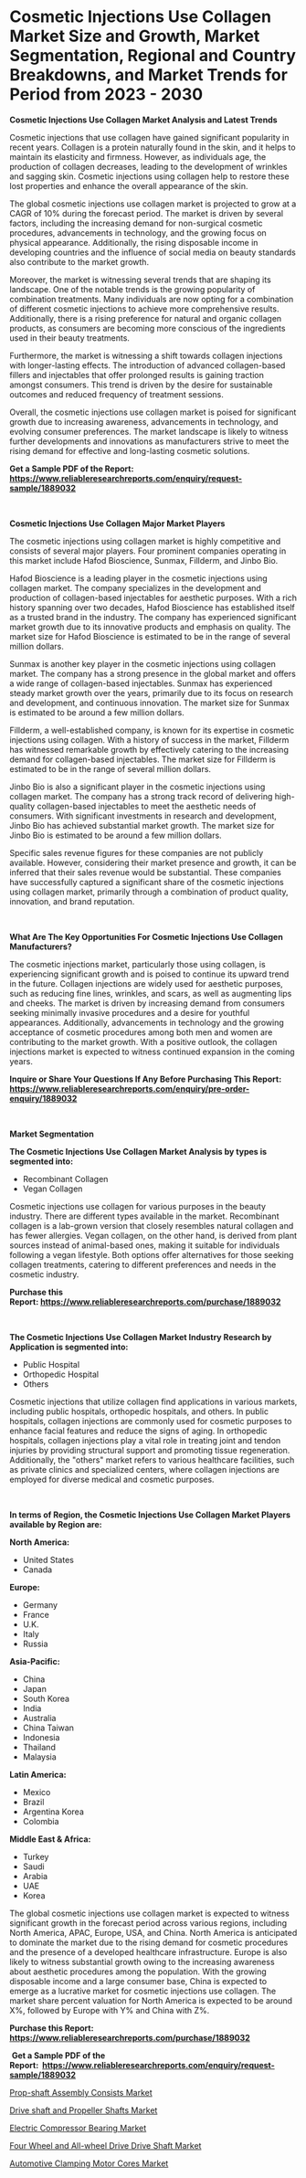 <p><h1>Cosmetic Injections Use Collagen Market Size and Growth, Market Segmentation, Regional and Country Breakdowns, and Market Trends for Period from 2023 -  2030</h1></p><p><strong>Cosmetic Injections Use Collagen Market Analysis and Latest Trends</strong></p>
<p><p>Cosmetic injections that use collagen have gained significant popularity in recent years. Collagen is a protein naturally found in the skin, and it helps to maintain its elasticity and firmness. However, as individuals age, the production of collagen decreases, leading to the development of wrinkles and sagging skin. Cosmetic injections using collagen help to restore these lost properties and enhance the overall appearance of the skin.</p><p>The global cosmetic injections use collagen market is projected to grow at a CAGR of 10% during the forecast period. The market is driven by several factors, including the increasing demand for non-surgical cosmetic procedures, advancements in technology, and the growing focus on physical appearance. Additionally, the rising disposable income in developing countries and the influence of social media on beauty standards also contribute to the market growth.</p><p>Moreover, the market is witnessing several trends that are shaping its landscape. One of the notable trends is the growing popularity of combination treatments. Many individuals are now opting for a combination of different cosmetic injections to achieve more comprehensive results. Additionally, there is a rising preference for natural and organic collagen products, as consumers are becoming more conscious of the ingredients used in their beauty treatments.</p><p>Furthermore, the market is witnessing a shift towards collagen injections with longer-lasting effects. The introduction of advanced collagen-based fillers and injectables that offer prolonged results is gaining traction amongst consumers. This trend is driven by the desire for sustainable outcomes and reduced frequency of treatment sessions.</p><p>Overall, the cosmetic injections use collagen market is poised for significant growth due to increasing awareness, advancements in technology, and evolving consumer preferences. The market landscape is likely to witness further developments and innovations as manufacturers strive to meet the rising demand for effective and long-lasting cosmetic solutions.</p></p>
<p><strong>Get a Sample PDF of the Report:&nbsp; <a href="https://www.reliableresearchreports.com/enquiry/request-sample/1889032">https://www.reliableresearchreports.com/enquiry/request-sample/1889032</a></strong></p>
<p>&nbsp;</p>
<p><strong>Cosmetic Injections Use Collagen Major Market Players</strong></p>
<p><p>The cosmetic injections using collagen market is highly competitive and consists of several major players. Four prominent companies operating in this market include Hafod Bioscience, Sunmax, Fillderm, and Jinbo Bio.</p><p>Hafod Bioscience is a leading player in the cosmetic injections using collagen market. The company specializes in the development and production of collagen-based injectables for aesthetic purposes. With a rich history spanning over two decades, Hafod Bioscience has established itself as a trusted brand in the industry. The company has experienced significant market growth due to its innovative products and emphasis on quality. The market size for Hafod Bioscience is estimated to be in the range of several million dollars.</p><p>Sunmax is another key player in the cosmetic injections using collagen market. The company has a strong presence in the global market and offers a wide range of collagen-based injectables. Sunmax has experienced steady market growth over the years, primarily due to its focus on research and development, and continuous innovation. The market size for Sunmax is estimated to be around a few million dollars.</p><p>Fillderm, a well-established company, is known for its expertise in cosmetic injections using collagen. With a history of success in the market, Fillderm has witnessed remarkable growth by effectively catering to the increasing demand for collagen-based injectables. The market size for Fillderm is estimated to be in the range of several million dollars.</p><p>Jinbo Bio is also a significant player in the cosmetic injections using collagen market. The company has a strong track record of delivering high-quality collagen-based injectables to meet the aesthetic needs of consumers. With significant investments in research and development, Jinbo Bio has achieved substantial market growth. The market size for Jinbo Bio is estimated to be around a few million dollars.</p><p>Specific sales revenue figures for these companies are not publicly available. However, considering their market presence and growth, it can be inferred that their sales revenue would be substantial. These companies have successfully captured a significant share of the cosmetic injections using collagen market, primarily through a combination of product quality, innovation, and brand reputation.</p></p>
<p>&nbsp;</p>
<p><strong>What Are The Key Opportunities For Cosmetic Injections Use Collagen Manufacturers?</strong></p>
<p><p>The cosmetic injections market, particularly those using collagen, is experiencing significant growth and is poised to continue its upward trend in the future. Collagen injections are widely used for aesthetic purposes, such as reducing fine lines, wrinkles, and scars, as well as augmenting lips and cheeks. The market is driven by increasing demand from consumers seeking minimally invasive procedures and a desire for youthful appearances. Additionally, advancements in technology and the growing acceptance of cosmetic procedures among both men and women are contributing to the market growth. With a positive outlook, the collagen injections market is expected to witness continued expansion in the coming years.</p></p>
<p><strong>Inquire or Share Your Questions If Any Before Purchasing This Report: <a href="https://www.reliableresearchreports.com/enquiry/pre-order-enquiry/1889032">https://www.reliableresearchreports.com/enquiry/pre-order-enquiry/1889032</a></strong></p>
<p>&nbsp;</p>
<p><strong>Market Segmentation</strong></p>
<p><strong>The Cosmetic Injections Use Collagen Market Analysis by types is segmented into:</strong></p>
<p><ul><li>Recombinant Collagen</li><li>Vegan Collagen</li></ul></p>
<p><p>Cosmetic injections use collagen for various purposes in the beauty industry. There are different types available in the market. Recombinant collagen is a lab-grown version that closely resembles natural collagen and has fewer allergies. Vegan collagen, on the other hand, is derived from plant sources instead of animal-based ones, making it suitable for individuals following a vegan lifestyle. Both options offer alternatives for those seeking collagen treatments, catering to different preferences and needs in the cosmetic industry.</p></p>
<p><strong>Purchase this Report:&nbsp;<a href="https://www.reliableresearchreports.com/purchase/1889032">https://www.reliableresearchreports.com/purchase/1889032</a></strong></p>
<p>&nbsp;</p>
<p><strong>The Cosmetic Injections Use Collagen Market Industry Research by Application is segmented into:</strong></p>
<p><ul><li>Public Hospital</li><li>Orthopedic Hospital</li><li>Others</li></ul></p>
<p><p>Cosmetic injections that utilize collagen find applications in various markets, including public hospitals, orthopedic hospitals, and others. In public hospitals, collagen injections are commonly used for cosmetic purposes to enhance facial features and reduce the signs of aging. In orthopedic hospitals, collagen injections play a vital role in treating joint and tendon injuries by providing structural support and promoting tissue regeneration. Additionally, the "others" market refers to various healthcare facilities, such as private clinics and specialized centers, where collagen injections are employed for diverse medical and cosmetic purposes.</p></p>
<p>&nbsp;</p>
<p><strong>In terms of Region, the Cosmetic Injections Use Collagen Market Players available by Region are:</strong></p>
<p>
    <p> <strong> North America: </strong>
        <ul>
            <li>United States</li>
            <li>Canada</li>
        </ul>
        </p> 
    <p> <strong> Europe: </strong>
        <ul>
            <li>Germany</li>
            <li>France</li>
            <li>U.K.</li>
            <li>Italy</li>
            <li>Russia</li>
        </ul>
        </p> 
    <p> <strong> Asia-Pacific: </strong>
        <ul>
            <li>China</li>
            <li>Japan</li>
            <li>South Korea</li>
            <li>India</li>
            <li>Australia</li>
            <li>China Taiwan</li>
            <li>Indonesia</li>
            <li>Thailand</li>
            <li>Malaysia</li>
        </ul>
        </p> 
    <p> <strong> Latin America: </strong>
        <ul>
            <li>Mexico</li>
            <li>Brazil</li>
            <li>Argentina Korea</li>
            <li>Colombia</li>
        </ul>
        </p> 
    <p> <strong> Middle East & Africa: </strong>
        <ul>
            <li>Turkey</li>
            <li>Saudi</li>
            <li>Arabia</li>
            <li>UAE</li>
            <li>Korea</li>
        </ul>
    </p>
    </p>
<p><p>The global cosmetic injections use collagen market is expected to witness significant growth in the forecast period across various regions, including North America, APAC, Europe, USA, and China. North America is anticipated to dominate the market due to the rising demand for cosmetic procedures and the presence of a developed healthcare infrastructure. Europe is also likely to witness substantial growth owing to the increasing awareness about aesthetic procedures among the population. With the growing disposable income and a large consumer base, China is expected to emerge as a lucrative market for cosmetic injections use collagen. The market share percent valuation for North America is expected to be around X%, followed by Europe with Y% and China with Z%.</p></p>
<p><strong>Purchase this Report: <a href="https://www.reliableresearchreports.com/purchase/1889032">https://www.reliableresearchreports.com/purchase/1889032</a></strong></p>
<p>&nbsp;<strong>Get a Sample PDF of the Report:&nbsp;&nbsp;<a href="https://www.reliableresearchreports.com/enquiry/request-sample/1889032">https://www.reliableresearchreports.com/enquiry/request-sample/1889032</a></strong></p>
<p><strong></strong></p>
<p><p><a href="https://medium.com/@darianswift1922/prop-shaft-assembly-consists-market-furnishes-information-on-market-share-market-trends-and-7bac5375254f">Prop-shaft Assembly Consists Market</a></p><p><a href="https://medium.com/@lottiejerde6456/drive-shaft-and-propeller-shafts-market-size-cagr-trends-2024-2030-90efce8df92d">Drive shaft and Propeller Shafts Market</a></p><p><a href="https://github.com/NorbertYates/Market-Research-Report-List-2/blob/main/electric-compressor-bearing-market.md">Electric Compressor Bearing Market</a></p><p><a href="https://medium.com/@myrtleebert1913/four-wheel-and-all-wheel-drive-drive-shaft-market-competitive-analysis-market-trends-and-forecast-dd51d5c12971">Four Wheel and All-wheel Drive Drive Shaft Market</a></p><p><a href="https://medium.com/@zolajenkins1966/automotive-clamping-motor-cores-market-analysis-and-sze-forecasted-for-period-from-2023-to-2030-63d20db91468">Automotive Clamping Motor Cores Market</a></p></p>